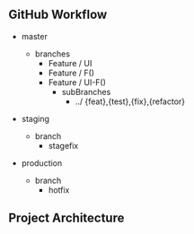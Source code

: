 ## GitHub Workflow
 * master
   - branches
     * Feature / UI
     * Feature / F()
     * Feature / UI-F()
       - subBranches
         * ../ {feat},{test},{fix},{refactor}

 * staging
   - branch
     * stagefix

 * production
   - branch
     * hotfix

## Project Architecture
